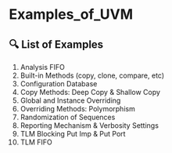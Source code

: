 # Examples_of_UVM

## 🔍 List of Examples
1. Analysis FIFO
2. Built-in Methods (copy, clone, compare, etc)
3. Configuration Database
4. Copy Methods: Deep Copy & Shallow Copy
5. Global and Instance Overriding
6. Overriding Methods: Polymorphism
7. Randomization of Sequences
8. Reporting Mechanism & Verbosity Settings
9. TLM Blocking Put Imp & Put Port
10. TLM FIFO

